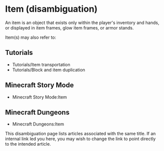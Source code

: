 # Item (disambiguation)
An item is an object that exists only within the player's inventory and hands, or displayed in item frames, glow item frames, or armor stands.

Item(s) may also refer to:

## Tutorials
- Tutorials/Item transportation
- Tutorials/Block and item duplication

## Minecraft Story Mode
- Minecraft Story Mode:Item

## Minecraft Dungeons
- Minecraft Dungeons:Item

 This disambiguation page lists articles associated with the same title. If an internal link led you here, you may wish to change the link to point directly to the intended article.

